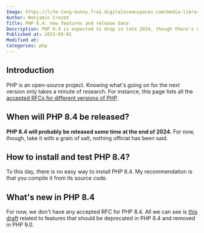 ```yaml
---
Image: https://life-long-bunny.fra1.digitaloceanspaces.com/media-library/production/58/php-84_kkilmr.jpg
Author: Benjamin Crozat
Title: PHP 8.4: new features and release date
Description: PHP 8.4 is expected to drop in late 2024, though there's no official confirmation yet. Its new features remain under wraps.
Published at: 2023-09-01
Modified at: 
Categories: php
---
```


## Introduction

PHP is an open-source project. Knowing what's going on for the next version only takes a minute of research. For instance, this page lists all the [accepted RFCs for different versions of PHP](https://wiki.php.net/rfc).

## When will PHP 8.4 be released?

**PHP 8.4 will probably be released some time at the end of 2024.** For now, though, take it with a grain of salt, nothing official has been said.

## How to install and test PHP 8.4?

To this day, there is no easy way to install PHP 8.4. My recommendation is that you compile it from its source code.

## What's new in PHP 8.4

For now, we don't have any accepted RFC for PHP 8.4. All we can see is [this draft](https://wiki.php.net/rfc/deprecations_php_8_4) related to features that should be deprecated in PHP 8.4 and removed in PHP 9.0.